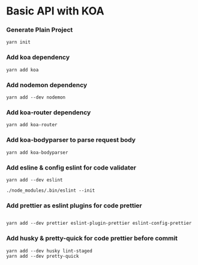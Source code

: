 # Basic API with KOA

### Generate Plain Project

```
yarn init
```

### Add koa dependency

```
yarn add koa
```

### Add nodemon dependency

```
yarn add --dev nodemon
```

### Add koa-router dependency

```
yarn add koa-router
```

### Add koa-bodyparser to parse request body

```
yarn add koa-bodyparser
```

### Add esline & config eslint for code validater

```
yarn add --dev eslint

./node_modules/.bin/eslint --init
```

### Add prettier as eslint plugins for code prettier

```

yarn add --dev prettier eslint-plugin-prettier eslint-config-prettier

```

### Add husky & pretty-quick for code prettier before commit

```
yarn add --dev husky lint-staged
yarn add --dev pretty-quick
```
